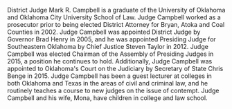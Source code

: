 ﻿---
fname: 'Mark'
lname: 'Campbell'
id: 921
published: False
layout: judge-bio
---
District Judge Mark R. Campbell is a graduate of the University of
Oklahoma and Oklahoma City University School of Law. Judge Campbell
worked as a prosecutor prior to being elected District Attorney for
Bryan, Atoka and Coal Counties in 2002. Judge Campbell was appointed
District Judge by Governor Brad Henry in 2005, and he was appointed
Presiding Judge for Southeastern Oklahoma by Chief Justice Steven Taylor
in 2012. Judge Campbell was elected Chairman of the Assembly of
Presiding Judges in 2015, a position he continues to hold. Additionally,
Judge Campbell was appointed to Oklahoma's Court on the Judiciary by
Secretary of State Chris Benge in 2015. Judge Campbell has been a guest
lecturer at colleges in both Oklahoma and Texas in the areas of civil
and criminal law, and he routinely teaches a course to new judges on the
issue of contempt. Judge Campbell and his wife, Mona, have children in
college and law school.
